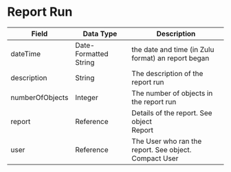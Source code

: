 # Report Run

| Field<br> | Data Type<br> | Description<br> |
|  --- |  --- |  --- | 
| dateTime<br> | Date\-Formatted String<br> | the date and time \(in Zulu format\) an report began<br> |
| description<br> | String<br> | The description of the report run<br> |
| numberOfObjects<br> | Integer<br> | The number of objects in the report run<br> |
| report<br> | Reference<br> | Details of the report. See object<br>Report<br> |
| user<br> | Reference<br> | The User who ran the report. See object.<br>Compact User<br> |

